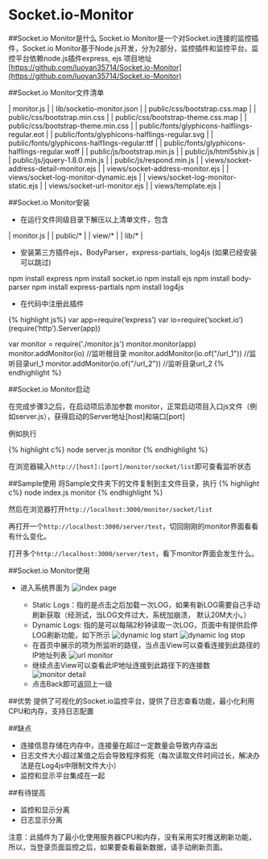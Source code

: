 Socket.io-Monitor
=================


##Socket.io Monitor是什么
Socket.io Monitor是一个对Socket.io连接的监控插件，Socket.io Monitor基于Node.js开发，分为2部分，监控插件和监控平台。监控平台依赖node.js插件express, ejs
项目地址[https://github.com/luoyan35714/Socket.io-Monitor](https://github.com/luoyan35714/Socket.io-Monitor)

##Socket.io Monitor文件清单

| monitor.js |
| lib/socketio-monitor.json |
| public/css/bootstrap.css.map |
| public/css/bootstrap.min.css |
| public/css/bootstrap-theme.css.map |
| public/css/bootstrap-theme.min.css |
| public/fonts/glyphicons-halflings-regular.eot |
| public/fonts/glyphicons-halflings-regular.svg |
| public/fonts/glyphicons-halflings-regular.ttf |
| public/fonts/glyphicons-halflings-regular.woff |
| public/js/bootstrap.min.js |
| public/js/html5shiv.js |
| public/js/jquery-1.8.0.min.js |
| public/js/respond.min.js |
| views/socket-address-detail-monitor.ejs |
| views/socket-address-monitor.ejs |
| views/socket-log-monitor-dynamic.ejs |
| views/socket-log-monitor-static.ejs |
| views/socket-url-monitor.ejs |
| views/template.ejs |

##Socket.io Monitor安装
* 在运行文件同级目录下解压以上清单文件，包含

| monitor.js |
| public/* |
| view/* |
| lib/* |

* 安装第三方插件ejs，BodyParser，express-partials, log4js (如果已经安装可以跳过)

npm install express
npm install socket.io
npm install ejs
npm install body-parser
npm install express-partials
npm install log4js

* 在代码中注册此插件

{% highlight js%}
var app=require(‘express’)
var io=require(‘socket.io’)(require(‘http’).Server(app))

var monitor = require('./monitor.js')
monitor.monitor(app)
monitor.addMonitor(io) //监听根目录
monitor.addMonitor(io.of("/url_1")) //监听目录url_1
monitor.addMonitor(io.of("/url_2")) //监听目录url_2
{% endhighlight %}

##Socket.io Monitor启动

在完成步骤3之后，在启动项后添加参数 monitor，正常启动项目入口js文件（例如server.js），获得启动的Server地址[host]和端口[port]

例如执行

{% highlight c%}
node server.js monitor
{% endhighlight %}

在浏览器输入`http://[host]:[port]/monitor/socket/list`即可查看监听状态

##Sample使用
将Sample文件夹下的文件复制到主文件目录，执行
{% highlight c%}
node index.js monitor
{% endhighlight %}

然后在浏览器打开`http://localhost:3000/monitor/socket/list`

再打开一个`http://localhost:3000/server/test`，切回刚刚的monitor界面看看有什么变化。

打开多个`http://localhost:3000/server/test`，看下monitor界面会发生什么。


##Socket.io Monitor使用

* 进入系统界面为
![index page](http://www.hifreud.com/images/blog/nodejs/3_socket_io_monitor/1_index_page.png)

	- Static Logs：指的是点击之后加载一次LOG，如果有新LOG需要自己手动刷新获取（经测试，当LOG文件过大，系统加崩溃， 默认20M大小。）
	- Dynamic Logs: 指的是可以每隔2秒钟读取一次LOG，页面中有提供启停LOG刷新功能，如下所示
	![dynamic log start](http://www.hifreud.com/images/blog/nodejs/3_socket_io_monitor/2_dynamic_log_start.png)
	![dynamic log stop](http://www.hifreud.com/images/blog/nodejs/3_socket_io_monitor/3_dynamic_log_stop.png)
	- 在首页中展示的项为所监听的路径，当点击View可以查看连接到此路径的IP地址列表
	![url monitor](http://www.hifreud.com/images/blog/nodejs/3_socket_io_monitor/4_url_monitor.png)
	- 继续点击View可以查看此IP地址连接到此路径下的连接数
	![monitor detail](http://www.hifreud.com/images/blog/nodejs/3_socket_io_monitor/5_monitor_detail.png)
	- 点击Back即可返回上一级

##优势
提供了可视化的Socket.io监控平台，提供了日志查看功能，最小化利用CPU和内存，支持日志配置

##缺点
* 连接信息存储在内存中，连接量在超过一定数量会导致内存溢出
* 日志文件大小超过某值之后会导致程序假死（每次读取文件时间过长，解决办法是在Log4js中限制文件大小）
* 监控和显示平台集成在一起

##有待提高
* 监控和显示分离
* 日志显示分离

注意：此插件为了最小化使用服务器CPU和内存，没有采用实时推送刷新功能，所以，当登录页面监控之后，如果要查看最新数据，请手动刷新页面。